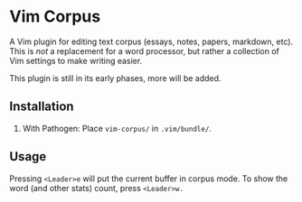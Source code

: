 Vim Corpus
==========

A Vim plugin for editing text corpus (essays, notes, papers, markdown, etc).
This is *not* a replacement for a word processor, but rather a collection of Vim
settings to make writing easier.

This plugin is still in its early phases, more will be added.

## Installation

1. With Pathogen: Place `vim-corpus/` in `.vim/bundle/`.

## Usage
Pressing `<Leader>e` will put the current buffer in corpus mode. To show the word
(and other stats) count, press `<Leader>w.`
